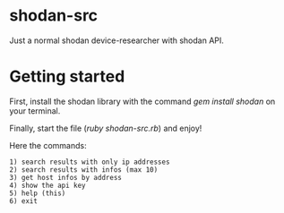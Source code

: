 # shodan-src
Just a normal shodan device-researcher with shodan API.

# Getting started

First, install the shodan library with the command _gem install shodan_ on your terminal.

Finally, start the file (_ruby shodan-src.rb_) and enjoy!

Here the commands:

```
1) search results with only ip addresses
2) search results with infos (max 10)
3) get host infos by address 
4) show the api key
5) help (this)
6) exit
```

